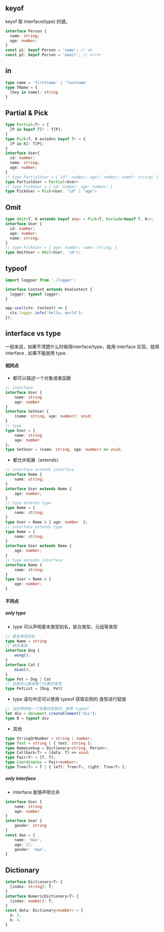 ## keyof
keyof 取 interface(type) 的键。
```ts
interface Person {
  name: string;
  age: number;
}
const p1: keyof Person = 'name'; // ok
const p2: keyof Person = 'email'; // error
```

## in

```ts
type name = 'firstname' | 'lastname'
type TName = {
  [key in name]: string
}
```

## Partial & Pick
```ts
type Partial<T> = {
  [P in keyof T]? : T[P];
}
type Pick<T, K extedns keyof T> = {
  [P in K]: T[P];
}
interface User{
  id: number;
  name: string;
  age: number;
}
// type PartialUser = { id?: number; age?: number; name?: string; }
type PartialUser = Partial<User>
// type PickUser = { id: number; age: number; }
type PickUser = Pick<User, "id" | "age">
```

## Omit
```ts
type Omit<T, K extends keyof any> = Pick<T, Exclude<keyof T, K>>;
interface User {
  id: number;
  age: number;
  name: string;
}
// type PickUser = { age: number; name: string; }
type OmitUser = Omit<User, 'id'>;
```

## typeof
```ts
import loggoer from './logger';

interface Context extends KoaContect {
  logger: typeof logger;
}

app.use((ctx: Context) => {
  ctx.logger.info('hello, world');
});
```

## interface vs type
一般来说，如果不清楚什么时候用interface/type，能用 interface 实现，就用 interface , 如果不能就用 type.
#### 相同点
- 都可以描述一个对象或者函数
```ts
// interface
interface User {
    name: string
    age: number
}
interface SetUser {
    (name: string, age: number): void;
}
// type
type User = {
    name: string
    age: number
};
type SetUser = (name: string, age: number) => void;
```
- 都允许拓展（extends）
```typescript
// interface extends interface
interface Name { 
    name: string; 
}
interface User extends Name { 
    age: number; 
}
// type extends type
type Name = { 
    name: string; 
}
type User = Name & { age: number  };
// interface extends type
type Name = { 
    name: string; 
}
interface User extends Name { 
    age: number; 
}
// type extends interface
interface Name { 
    name: string; 
}
type User = Name & { 
    age: number; 
}
```

#### 不同点
##### only type
- type 可以声明基本类型别名，联合类型，元组等类型
```ts
// 基本类型别名
type Name = string
// 联合类型
interface Dog {
    wong();
}
interface Cat {
    miao();
}
type Pet = Dog | Cat
// 具体定义数组每个位置的类型
type PetList = [Dog, Pet]
```
- type 语句中还可以使用 typeof 获取实例的 类型进行赋值
```ts
// 当你想获取一个变量的类型时，使用 typeof
let div = document.createElement('div');
type B = typeof div
```
- 其他
```ts
type StringOrNumber = string | number;  
type Text = string | { text: string };  
type NameLookup = Dictionary<string, Person>;  
type Callback<T> = (data: T) => void;  
type Pair<T> = [T, T];  
type Coordinates = Pair<number>;  
type Tree<T> = T | { left: Tree<T>, right: Tree<T> };
```
##### only interface
- interface 能够声明合并

```ts
interface User {
    name: string
    age: number
}
interface User {
    gender: string
}
const dao = {
    name: 'dao',
    age: 17,
    gender: 'man',
}
```

## Dictionary
```ts
interface Dictionary<T> {
  [index: string]: T;
}
interface NumericDictionary<T> {
  [index: number]: T;
}
const data: Dictionary<number> = {
  a: 3,
  b: 4,
}
```

## 
